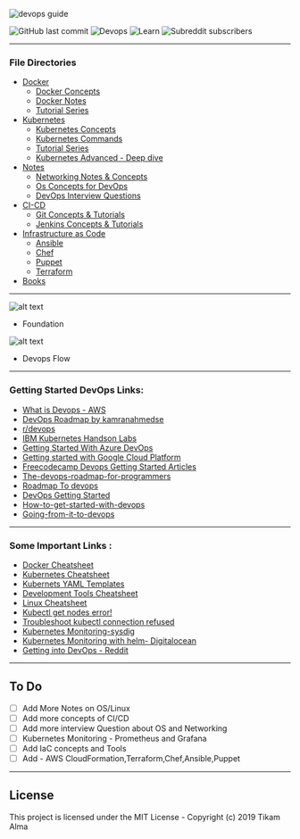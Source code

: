 

![devops guide](https://github.com/Tikam02/DevOps-Guide/blob/master/img/devops-guide.png)

![GitHub last commit](https://img.shields.io/github/last-commit/Tikam02/DevOps_Cheatsheet?style=for-the-badge)   ![Devops](https://img.shields.io/badge/Development-Operations-blue?style=for-the-badge) ![Learn](https://img.shields.io/badge/Learn-Implement-blueviolet?style=for-the-badge) ![Subreddit subscribers](https://img.shields.io/reddit/subreddit-subscribers/devops?style=for-the-badge)

*******************

### File Directories
 - [Docker](https://github.com/Tikam02/DevOps-Guide/tree/master/Docker) 
   - [Docker Concepts](https://github.com/Tikam02/DevOps-Guide/blob/master/Docker/docker-concepts.md)
   - [Docker Notes](https://github.com/Tikam02/DevOps-Guide/blob/master/Docker/docker-notes.md)
   - [Tutorial Series ](https://github.com/Tikam02/DevOps-Guide/tree/master/Docker)
 - [Kubernetes](https://github.com/Tikam02/DevOps-Guide/tree/master/kubernetes)
   - [Kubernetes Concepts](https://github.com/Tikam02/DevOps-Guide/blob/master/kubernetes/kuber-concepts.md)
   - [Kubernetes Commands](https://github.com/Tikam02/DevOps-Guide/blob/master/kubernetes/kubernetes-commands.md)
   - [Tutorial Series](https://github.com/Tikam02/DevOps-Guide/tree/master/kubernetes)
   - [Kubernetes Advanced - Deep dive](https://github.com/Tikam02/DevOps-Guide/blob/master/kubernetes/kube-advanced.md)
 - [Notes](https://github.com/Tikam02/DevOps-Guide/tree/master/notes)
   - [Networking Notes & Concepts](https://github.com/Tikam02/DevOps-Guide/blob/master/notes/networking-notes.md)
   - [Os Concepts for DevOps](https://github.com/Tikam02/DevOps-Guide/blob/master/notes/Os-concepts.md)
   - [DevOps Interview Questions](https://github.com/Tikam02/DevOps-Guide/blob/master/notes/Dev-ops-Interview.md)
 - [CI-CD](https://github.com/Tikam02/DevOps-Guide/tree/master/CI-CD)
    - [Git Concepts & Tutorials]()
    - [Jenkins Concepts & Tutorials]()
-  [Infrastructure as Code](https://github.com/Tikam02/DevOps-Guide/tree/master/CI-CD)
    - [Ansible](./IaC/Ansible/readme.md) 
    - [Chef](./IaC/chef/readme.md)
    - [Puppet](../DevOps-Guide/IaC/Puppet/readme.md)
    - [Terraform](./IaC/Terraform/readme.md)
 - [Books](https://github.com/Tikam02/DevOps-Guide/tree/master/books) 

******************



![alt text](https://github.com/Tikam02/DevOps_Cheatsheet/blob/master/img/flow.png)
* Foundation

![alt text](https://github.com/Tikam02/DevOps_Cheatsheet/blob/master/img/foundation.png)
* Devops Flow

********************


### Getting Started DevOps Links:

- [What is Devops - AWS](https://aws.amazon.com/devops/what-is-devops/)
- [DevOps Roadmap by kamranahmedse](https://github.com/kamranahmedse/developer-roadmap/blob/master/images/devops.png)
- [r/devops](https://www.reddit.com/r/devops/)
- [IBM Kubernetes Handson Labs](https://github.com/IBM/kube101/tree/master/workshop)
- [Getting Started With Azure DevOps](https://github.com/microsoft/azuredevopslabs)
- [Getting started with Google Cloud Platform](https://cloud.google.com/gcp/getting-started/)
- [Freecodecamp Devops Getting Started Articles](https://www.freecodecamp.org/news/tag/devops/)
- [The-devops-roadmap-for-programmers](https://dzone.com/articles/the-devops-roadmap-for-programmers)
- [Roadmap To devops](https://medium.com/faun/the-roadmap-to-become-a-devops-dude-from-server-to-serverless-dd97420f640e)
- [DevOps Getting Started](https://medium.com/@devfire/how-to-become-a-devops-engineer-in-six-months-or-less-366097df7737)
- [How-to-get-started-with-devops](https://dev.to/liquid_chickens/how-to-get-started-with-devops)
- [Going-from-it-to-devops](https://medium.com/better-programming/going-from-it-to-devops-996192520331)
  


*******************
### Some Important Links : 
- [Docker Cheatsheet](https://cheatsheet.dennyzhang.com/cheatsheet-docker-a4)
- [Kubernetes Cheatsheet](https://cheatsheet.dennyzhang.com/cheatsheet-kubernetes-A4)
- [Kubernets YAML Templates](https://cheatsheet.dennyzhang.com/kubernetes-yaml-templates)
- [Development Tools Cheatsheet](https://cheatsheet.dennyzhang.com/category/tools)
- [Linux Cheatsheet](https://cheatsheet.dennyzhang.com/category/linux)
- [Kubectl get nodes error!](https://jessicadeen.com/kubectl-get-nodes-error-unable-to-connect-to-the-server-dial-tcp-i-o-timeout/)
- [Troubleshoot kubectl connection refused](https://medium.com/@texasdave2/troubleshoot-kubectl-connection-refused-6f5445a396ed)
- [Kubernetes Monitoring-sysdig](https://sysdig.com/blog/kubernetes-monitoring-prometheus/)
- [Kubernetes Monitoring with helm- Digitalocean](https://www.digitalocean.com/community/tutorials/how-to-set-up-digitalocean-kubernetes-cluster-monitoring-with-helm-and-prometheus-operator)
- [Getting into DevOps - Reddit](https://www.reddit.com/r/devops/comments/dbusbr/monthly_getting_into_devops_thread_201910/)

**************************
## To Do

- [ ] Add More Notes on OS/Linux
- [ ] Add more concepts of CI/CD
- [ ] Add more interview Question about OS and Networking
- [ ] Kubernetes Monitoring - Prometheus and Grafana
- [ ] Add IaC concepts and Tools
- [ ] Add - AWS CloudFormation,Terraform,Chef,Ansible,Puppet

**************************

## License

This project is licensed under the MIT License - Copyright (c) 2019 Tikam Alma
